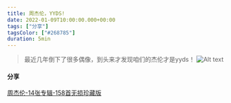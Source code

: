 ```yaml
---
title: 周杰伦，YYDS!
date: 2022-01-09T10:00:00.000+00:00
tags: ["分享"]
tagsColor: ["#268785"]
duration: 5min
---
```


> 最近几年倒下了很多偶像，到头来才发现咱们的杰伦才是yyds！
![Alt text](https://cdn.jsdelivr.net/gh/dyx990908/my-images@main/my-site/jay-chou.webp)

#### 分享
[周杰伦-14张专辑-158首无损珍藏版](https://www.aliyundrive.com/s/3chi1PczTnC)

